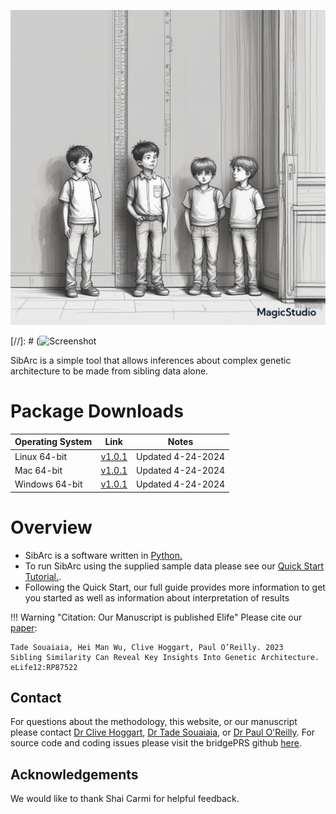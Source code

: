 



 

![Screenshot](img/sib1.jpg) 


[//]: # (![Screenshot](img/bridge_logo3.png) 


SibArc is a simple tool that allows inferences about complex genetic architecture to be made from sibling data alone.  

# Package Downloads 
| Operating System | Link | Notes | 
| -----------------|:----------:|:----:| 
| Linux  64-bit | [v1.0.1](https://github.com/tadesouaiaia/sibArc/archive/refs/heads/main.zip) | Updated 4-24-2024
| Mac  64-bit | [v1.0.1](https://github.com/tadesouaiaia/sibArc/archive/refs/heads/main.zip) | Updated 4-24-2024
| Windows  64-bit | [v1.0.1](https://github.com/tadesouaiaia/sibArc/archive/refs/heads/main.zip) | Updated 4-24-2024





# Overview 

- SibArc is a software written in [Python.](https://www.python.org/downloads/) 
- To run SibArc using the supplied sample data please see our [Quick Start Tutorial.](quik_demo.md).
- Following the Quick Start, our full guide provides more information to get you started as well as information about interpretation of results








!!! Warning "Citation: Our Manuscript is published Elife" 
    Please cite our [paper](https://elifesciences.org/reviewed-preprints/87522): 
 
    Tade Souaiaia, Hei Man Wu, Clive Hoggart, Paul O’Reilly. 2023
    Sibling Similarity Can Reveal Key Insights Into Genetic Architecture. 
    eLife12:RP87522






## Contact 
For questions about the methodology, this website, or our manuscript please contact [Dr Clive Hoggart](http://www.pauloreilly.info/), 
[Dr Tade Souaiaia](http://www.pauloreilly.info/), or [Dr Paul O'Reilly](http://www.pauloreilly.info/).  For source code and coding 
issues please visit the bridgePRS github [here](https://github.com/clivehoggart/BridgePRS). 


## Acknowledgements

We would like to thank Shai Carmi for helpful feedback. 









